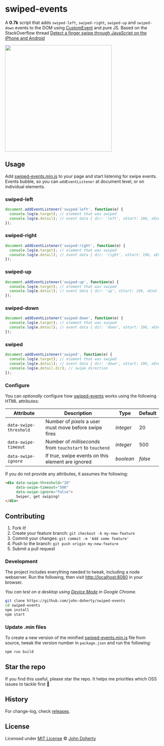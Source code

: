 # swiped-events

A **0.7k** script that adds `swiped-left`, `swiped-right`, `swiped-up` and `swiped-down` events to the DOM using [CustomEvent](https://developer.mozilla.org/en-US/docs/Web/API/CustomEvent/CustomEvent) and pure JS. Based on the StackOverflow thread [Detect a finger swipe through JavaScript on the iPhone and Android](https://stackoverflow.com/questions/2264072/detect-a-finger-swipe-through-javascript-on-the-iphone-and-android)

<img src="docs/example.gif" height="349px"/>

## Usage

Add [swiped-events.min.js](dist/swiped-events.min.js) to your page and start listening for swipe events. Events bubble, so you can `addEventListener` at document level, or on individual elements.

### swiped-left

```js
document.addEventListener('swiped-left', function(e) {
  console.log(e.target); // element that was swiped
  console.log(e.detail); // event data { dir: 'left', xStart: 196, xEnd: 230, yStart: 196, yEnd: 4 }
});
```

### swiped-right

```js
document.addEventListener('swiped-right', function(e) {
  console.log(e.target); // element that was swiped
  console.log(e.detail); // event data { dir: 'right', xStart: 196, xEnd: 230, yStart: 196, yEnd: 4 }
});
```

### swiped-up

```js
document.addEventListener('swiped-up', function(e) {
  console.log(e.target); // element that was swiped
  console.log(e.detail); // event data { dir: 'up', xStart: 196, xEnd: 230, yStart: 196, yEnd: 4 }
});
  ```

### swiped-down

```js
document.addEventListener('swiped-down', function(e) {
  console.log(e.target); // element that was swiped
  console.log(e.detail); // event data { dir: 'down', xStart: 196, xEnd: 230, yStart: 196, yEnd: 4 }
});
```

### swiped

```js
document.addEventListener('swiped', function(e) {
  console.log(e.target); // element that was swiped
  console.log(e.detail); // event data { dir: 'down', xStart: 196, xEnd: 230, yStart: 196, yEnd: 4 }
  console.log(e.detail.dir); // swipe direction
});
```

### Configure

You can _optionally_ configure how [swiped-events](https://github.com/john-doherty/swiped-events) works using the following HTML attributes:

Attribute              | Description                                              | Type      | Default
---------------------- | -------------------------------------------------------- | --------- | --------
`data-swipe-threshold` | Number of *pixels* a user must move before swipe fires   | _integer_ | 20
`data-swipe-timeout`   | Number of *milliseconds* from `touchstart` to `touchend` | _integer_ | 500
`data-swipe-ignore`    | If *true*, swipe events on this element are ignored      | _boolean_ | _false_

If you do not provide any attributes, it assumes the following:

```html
<div data-swipe-threshold="20"
     data-swipe-timeout="500"
     data-swipe-ignore="false">
     Swiper, get swiping!
</div>
```

## Contributing

1. Fork it!
2. Create your feature branch: `git checkout -b my-new-feature`
3. Commit your changes: `git commit -m 'Add some feature'`
4. Push to the branch: `git push origin my-new-feature`
5. Submit a pull request

### Development

The project includes everything needed to tweak, including a node webserver. Run the following, then visit [http://localhost:8080](http://localhost:8080) in your browser.

_You can test on a desktop using [Device Mode](https://developers.google.com/web/tools/chrome-devtools/device-mode/) in Google Chrome._

```bash
git clone https://github.com/john-doherty/swiped-events
cd swiped-events
npm install
npm start
```

### Update .min files

To create a new version of the minified [swiped-events.min.js](dist/swiped-events.min.js) file from source, tweak the version number in `package.json` and run the following:

```bash
npm run build
```

## Star the repo

If you find this useful, please star the repo. It helps me priorities which OSS issues to tackle first 🙌

## History

For change-log, check [releases](https://github.com/john-doherty/swiped-events/releases).

## License

Licensed under [MIT License](LICENSE) &copy; [John Doherty](https://twitter.com/mrjohndoherty)